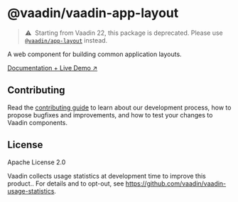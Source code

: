 # @vaadin/vaadin-app-layout

> ⚠️&nbsp; Starting from Vaadin 22, this package is deprecated.
> Please use [`@vaadin/app-layout`](https://www.npmjs.com/package/@vaadin/app-layout) instead.

A web component for building common application layouts.

[Documentation + Live Demo ↗](https://vaadin.com/docs/latest/ds/components/app-layout)

## Contributing

Read the [contributing guide](https://vaadin.com/docs/latest/guide/contributing/overview) to learn about our development process, how to propose bugfixes and improvements, and how to test your changes to Vaadin components.

## License

Apache License 2.0

Vaadin collects usage statistics at development time to improve this product..
For details and to opt-out, see https://github.com/vaadin/vaadin-usage-statistics.
